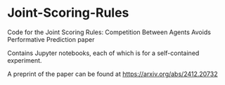 # Joint-Scoring-Rules
Code for the Joint Scoring Rules: Competition Between Agents Avoids Performative Prediction paper

Contains Jupyter notebooks, each of which is for a self-contained experiment.

A preprint of the paper can be found at https://arxiv.org/abs/2412.20732
